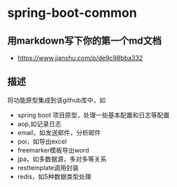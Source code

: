 # spring-boot-common
## 用markdown写下你的第一个md文档  
* https://www.jianshu.com/p/de9c98bba332
## 描述
将功能原型集成到该github库中，如
* spring boot 项目原型，处理一些基本配置和日志等配置
* aop,如记录日志
* email，如发送邮件，分析邮件
* poi，如导出excel
* freemarker模板导出word
* jpa，如多数据源，多对多等关系
* resttemplate调用封装
* redis，如5种数据类型处理
